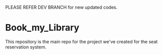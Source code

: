 PLEASE REFER DEV BRANCH for new updated codes.
# Book_my_Library
This repository is the main repo for the project we've created for the seat reservation system. 
